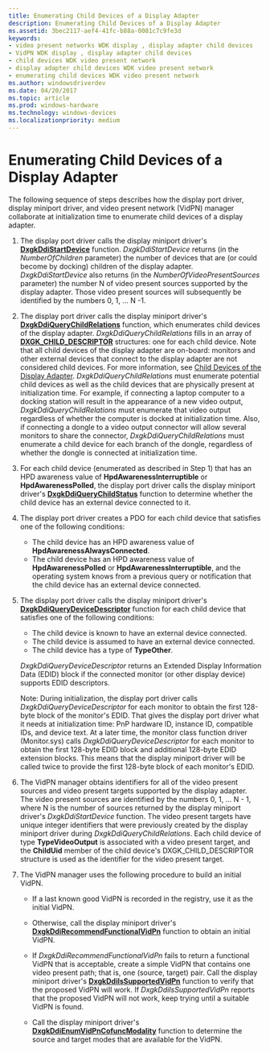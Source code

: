 ```yaml
---
title: Enumerating Child Devices of a Display Adapter
description: Enumerating Child Devices of a Display Adapter
ms.assetid: 3bec2117-aef4-41fc-b88a-0081c7c9fe3d
keywords:
- video present networks WDK display , display adapter child devices
- VidPN WDK display , display adapter child devices
- child devices WDK video present network
- display adapter child devices WDK video present network
- enumerating child devices WDK video present network
ms.author: windowsdriverdev
ms.date: 04/20/2017
ms.topic: article
ms.prod: windows-hardware
ms.technology: windows-devices
ms.localizationpriority: medium
---
```


# Enumerating Child Devices of a Display Adapter


The following sequence of steps describes how the display port driver, display miniport driver, and video present network (VidPN) manager collaborate at initialization time to enumerate child devices of a display adapter.

1.  The display port driver calls the display miniport driver's [**DxgkDdiStartDevice**](https://msdn.microsoft.com/library/windows/hardware/ff560775) function. *DxgkDdiStartDevice* returns (in the *NumberOfChildren* parameter) the number of devices that are (or could become by docking) children of the display adapter. *DxgkDdiStartDevice* also returns (in the *NumberOfVideoPresentSources* parameter) the number N of video present sources supported by the display adapter. Those video present sources will subsequently be identified by the numbers 0, 1, ... N -1.

2.  The display port driver calls the display miniport driver's [**DxgkDdiQueryChildRelations**](https://msdn.microsoft.com/library/windows/hardware/ff559750) function, which enumerates child devices of the display adapter. *DxgkDdiQueryChildRelations* fills in an array of [**DXGK\_CHILD\_DESCRIPTOR**](https://msdn.microsoft.com/library/windows/hardware/ff561001) structures: one for each child device. Note that all child devices of the display adapter are on-board: monitors and other external devices that connect to the display adapter are not considered child devices. For more information, see [Child Devices of the Display Adapter](child-devices-of-the-display-adapter.md). *DxgkDdiQueryChildRelations* must enumerate potential child devices as well as the child devices that are physically present at initialization time. For example, if connecting a laptop computer to a docking station will result in the appearance of a new video output, *DxgkDdiQueryChildRelations* must enumerate that video output regardless of whether the computer is docked at initialization time. Also, if connecting a dongle to a video output connector will allow several monitors to share the connector, *DxgkDdiQueryChildRelations* must enumerate a child device for each branch of the dongle, regardless of whether the dongle is connected at initialization time.

3.  For each child device (enumerated as described in Step 1) that has an HPD awareness value of **HpdAwarenessInterruptible** or **HpdAwarenessPolled**, the display port driver calls the display miniport driver's [**DxgkDdiQueryChildStatus**](https://msdn.microsoft.com/library/windows/hardware/ff559754) function to determine whether the child device has an external device connected to it.

4.  The display port driver creates a PDO for each child device that satisfies one of the following conditions:
    -   The child device has an HPD awareness value of **HpdAwarenessAlwaysConnected**.
    -   The child device has an HPD awareness value of **HpdAwarenessPolled** or **HpdAwarenessInterruptible**, and the operating system knows from a previous query or notification that the child device has an external device connected.

5.  The display port driver calls the display miniport driver's [**DxgkDdiQueryDeviceDescriptor**](https://msdn.microsoft.com/library/windows/hardware/ff559761) function for each child device that satisfies one of the following conditions:

    -   The child device is known to have an external device connected.
    -   The child device is assumed to have an external device connected.
    -   The child device has a type of **TypeOther**.

    *DxgkDdiQueryDeviceDescriptor* returns an Extended Display Information Data (EDID) block if the connected monitor (or other display device) supports EDID descriptors.

    Note: During initialization, the display port driver calls *DxgkDdiQueryDeviceDescriptor* for each monitor to obtain the first 128-byte block of the monitor's EDID. That gives the display port driver what it needs at initialization time: PnP hardware ID, instance ID, compatible IDs, and device text. At a later time, the monitor class function driver (Monitor.sys) calls *DxgkDdiQueryDeviceDescriptor* for each monitor to obtain the first 128-byte EDID block and additional 128-byte EDID extension blocks. This means that the display miniport driver will be called twice to provide the first 128-byte block of each monitor's EDID.

6.  The VidPN manager obtains identifiers for all of the video present sources and video present targets supported by the display adapter. The video present sources are identified by the numbers 0, 1, ... N - 1, where N is the number of sources returned by the display miniport driver's *DxgkDdiStartDevice* function. The video present targets have unique integer identifiers that were previously created by the display miniport driver during *DxgkDdiQueryChildRelations*. Each child device of type **TypeVideoOutput** is associated with a video present target, and the **ChildUid** member of the child device's DXGK\_CHILD\_DESCRIPTOR structure is used as the identifier for the video present target.

7.  The VidPN manager uses the following procedure to build an initial VidPN.
    -   If a last known good VidPN is recorded in the registry, use it as the initial VidPN.

    -   Otherwise, call the display miniport driver's [**DxgkDdiRecommendFunctionalVidPn**](https://msdn.microsoft.com/library/windows/hardware/ff559775) function to obtain an initial VidPN.

    -   If *DxgkDdiRecommendFunctionalVidPn* fails to return a functional VidPN that is acceptable, create a simple VidPN that contains one video present path; that is, one (source, target) pair. Call the display miniport driver's [**DxgkDdiIsSupportedVidPn**](https://msdn.microsoft.com/library/windows/hardware/ff559684) function to verify that the proposed VidPN will work. If *DxgkDdiIsSupportedVidPn* reports that the proposed VidPN will not work, keep trying until a suitable VidPN is found.

    -   Call the display miniport driver's [**DxgkDdiEnumVidPnCofuncModality**](https://msdn.microsoft.com/library/windows/hardware/ff559649) function to determine the source and target modes that are available for the VidPN.

 

 





